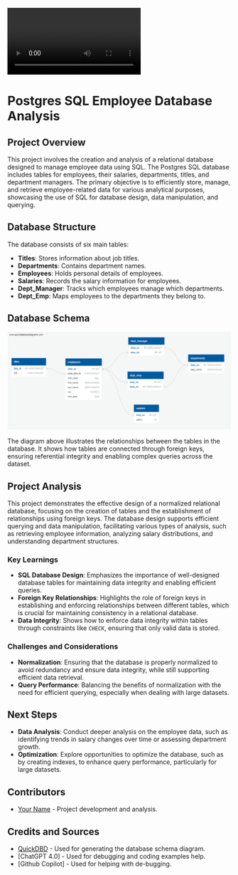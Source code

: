 <video controls src="../Navy Blue Animated Project Readme Video.mp4" title="Title"></video>

# Postgres SQL Employee Database Analysis

## Project Overview

This project involves the creation and analysis of a relational database designed to manage employee data using SQL. The Postgres SQL database includes tables for employees, their salaries, departments, titles, and department managers. The primary objective is to efficiently store, manage, and retrieve employee-related data for various analytical purposes, showcasing the use of SQL for database design, data manipulation, and querying.

## Database Structure

The database consists of six main tables:

- **Titles**: Stores information about job titles.
- **Departments**: Contains department names.
- **Employees**: Holds personal details of employees.
- **Salaries**: Records the salary information for employees.
- **Dept_Manager**: Tracks which employees manage which departments.
- **Dept_Emp**: Maps employees to the departments they belong to.

## Database Schema

![Database Schema](Employee_DB_QuickDBD-Diagram.png)

The diagram above illustrates the relationships between the tables in the database. It shows how tables are connected through foreign keys, ensuring referential integrity and enabling complex queries across the dataset.

## Project Analysis

This project demonstrates the effective design of a normalized relational database, focusing on the creation of tables and the establishment of relationships using foreign keys. The database design supports efficient querying and data manipulation, facilitating various types of analysis, such as retrieving employee information, analyzing salary distributions, and understanding department structures.

### Key Learnings

- **SQL Database Design**: Emphasizes the importance of well-designed database tables for maintaining data integrity and enabling efficient queries.
- **Foreign Key Relationships**: Highlights the role of foreign keys in establishing and enforcing relationships between different tables, which is crucial for maintaining consistency in a relational database.
- **Data Integrity**: Shows how to enforce data integrity within tables through constraints like `CHECK`, ensuring that only valid data is stored.

### Challenges and Considerations

- **Normalization**: Ensuring that the database is properly normalized to avoid redundancy and ensure data integrity, while still supporting efficient data retrieval.
- **Query Performance**: Balancing the benefits of normalization with the need for efficient querying, especially when dealing with large datasets.

## Next Steps

- **Data Analysis**: Conduct deeper analysis on the employee data, such as identifying trends in salary changes over time or assessing department growth.
- **Optimization**: Explore opportunities to optimize the database, such as by creating indexes, to enhance query performance, particularly for large datasets.

## Contributors

- [Your Name](https://github.com/yourusername) - Project development and analysis.

## Credits and Sources

- [QuickDBD](https://www.quickdatabasediagrams.com/) - Used for generating the database schema diagram.
- [ChatGPT 4.0] - Used for debugging and coding examples help. 
- [Github Copilot] - Used for helping with de-bugging. 
